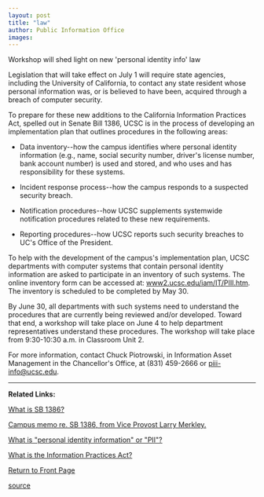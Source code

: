 ```yaml
---
layout: post
title: "law"
author: Public Information Office
images:
---
```


Workshop will shed light on new 'personal identity info' law

Legislation that will take effect on July 1 will require state agencies, including the University of California, to contact any state resident whose personal information was, or is believed to have been, acquired through a breach of computer security.  
  
To prepare for these new additions to the California Information Practices Act, spelled out in Senate Bill 1386, UCSC is in the process of developing an implementation plan that outlines procedures in the following areas:

* Data inventory--how the campus identifies where personal identity information (e.g., name, social security number, driver's license number, bank account number) is used and stored, and who uses and has responsibility for these systems.
  

* Incident response process--how the campus responds to a suspected security breach.
  

* Notification procedures--how UCSC supplements systemwide notification procedures related to these new requirements.
  

* Reporting procedures--how UCSC reports such security breaches to UC's Office of the President.

To help with the development of the campus's implementation plan, UCSC departments with computer systems that contain personal identity information are asked to participate in an inventory of such systems. The online inventory form can be accessed at: [www2.ucsc.edu/iam/IT/PIII.htm][1]. The inventory is scheduled to be completed by May 30.  
  
By June 30, all departments with such systems need to understand the procedures that are currently being reviewed and/or developed. Toward that end, a workshop will take place on June 4 to help department representatives understand these procedures. The workshop will take place from 9:30-10:30 a.m. in Classroom Unit 2.  
  
For more information, contact Chuck Piotrowski, in Information Asset Management in the Chancellor's Office, at (831) 459-2666 or [piii-info@ucsc.edu][2].  

* * *

**Related Links:**  
  
[What is SB 1386?][3]

[Campus memo re. SB 1386, from Vice Provost Larry Merkley.][4]

[What is "personal identity information" or "PII"?][5]

[What is the Information Practices Act?][6]

[Return to Front Page][7]

[1]: http://www2.ucsc.edu/iam/IT/PIII.htm
[2]: mailto:piii-info@ucsc.edu
[3]: http://www2.ucsc.edu/iam/Information_Practices_Process-Staff/PII/What_is_SB_1386.htm
[4]: http://www2.ucsc.edu/iam/IT/VPEMT_Memo.pdf
[5]: http://www2.ucsc.edu/iam/Information_Practices_Process-Staff/PII/personal_identity_information.htm
[6]: http://www2.ucsc.edu/iam/Information_Practices_Process-Staff/California_Information_Practices_Act.htm
[7]: http://currents.ucsc.edu/

[source](http://www1.ucsc.edu/currents/02-03/05-26/law.html "Permalink to law")
